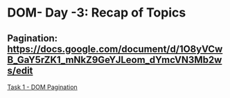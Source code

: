 # DOM- Day -3: Recap of Topics

## **Pagination: https://docs.google.com/document/d/1O8yVCwB_GaY5rZK1_mNkZ9GeYJLeom_dYmcVN3Mb2ws/edit**
[Task 1 - DOM Pagination](./css/style.css)       

